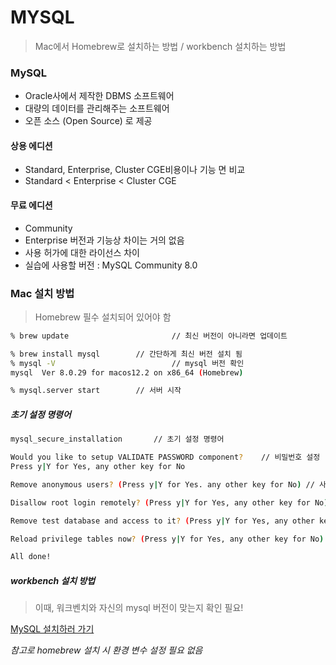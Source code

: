 # MYSQL

> Mac에서 Homebrew로 설치하는 방법 / workbench 설치하는 방법



### MySQL
- Oracle사에서 제작한 DBMS 소프트웨어
- 대량의 데이터를 관리해주는 소프트웨어
- 오픈 소스 (Open Source) 로 제공




#### 상용 에디션
 - Standard, Enterprise, Cluster CGE비용이나 기능 면 비교
 - Standard < Enterprise < Cluster CGE




#### 무료 에디션
- Community
- Enterprise 버전과 기능상 차이는 거의 없음
- 사용 허가에 대한 라이선스 차이
- 실습에 사용할 버전 : MySQL Community 8.0





### Mac 설치 방법

> Homebrew 필수 설치되어 있어야 함



```bash
% brew update						// 최신 버전이 아니라면 업데이트

% brew install mysql		// 간단하게 최신 버전 설치 됨
% mysql -V							// mysql 버전 확인
mysql  Ver 8.0.29 for macos12.2 on x86_64 (Homebrew)

% mysql.server start		// 서버 시작
```



##### 초기 설정 명령어

```bash
mysql_secure_installation		// 초기 설정 명령어

Would you like to setup VALIDATE PASSWORD component?	// 비밀번호 설정
Press y|Y for Yes, any other key for No

Remove anonymous users? (Press y|Y for Yes. any other key for No) // 사용자 설정

Disallow root login remotely? (Press y|Y for Yes, any other key for No) //원격 설정

Remove test database and access to it? (Press y|Y for Yes, any other key for No) //Test 데이터베이스 제거 or 유지?

Reload privilege tables now? (Press y|Y for Yes, any other key for No) // 변경된 권한 테이블에 적용할건지? 해당 질문은 무조건 y

All done!
```



##### workbench 설치 방법

> 이때, 워크벤치와 자신의 mysql 버전이 맞는지 확인 필요!

[MySQL 설치하러 가기](https://dev.mysql.com/downloads/workbench/)



*참고로 homebrew 설치 시 환경 변수 설정 필요 없음*

